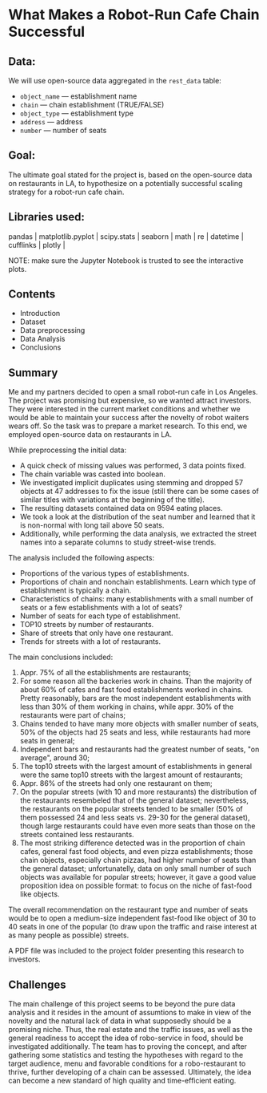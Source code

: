 # What Makes a Robot-Run Cafe Chain Successful

## Data:

We will use open-source data aggregated in the `rest_data` table:

- `object_name` — establishment name
- `chain` — chain establishment (TRUE/FALSE)
- `object_type` — establishment type
- `address` — address
- `number` — number of seats
 
## Goal:

The ultimate goal stated for the project is, based on the open-source data on restaurants in LA, to hypothesize on a potentially successful scaling strategy for a robot-run cafe chain.

## Libraries used:

pandas | 
matplotlib.pyplot |
scipy.stats |
seaborn |
math |
re |
datetime |
cufflinks |
plotly |

NOTE: make sure the Jupyter Notebook is trusted to see the interactive plots.

## Contents

* Introduction
* Dataset
* Data preprocessing
* Data Analysis
* Conclusions

## Summary

Me and my partners decided to open a small robot-run cafe in Los Angeles. The project was promising but expensive, so we wanted attract investors. They were interested in the current market conditions and whether we would be able to maintain your success after the novelty of robot waiters wears off. So the task was to prepare a market research. To this end, we employed open-source data on restaurants in LA.

While preprocessing the initial data:

* A quick check of missing values was performed, 3 data points fixed.
* The chain variable was casted into boolean.
* We investigated implicit duplicates using stemming and dropped 57 objects at 47 addresses to fix the issue (still there can be some cases of similar titles with variations at the beginning of the title).
* The resulting datasets contained data on 9594 eating places.
* We took a look at the distribution of the seat number and learned that it is non-normal with long tail above 50 seats.
* Additionally, while performing the data analysis, we extracted the street names into a separate columns to study street-wise trends.

The analysis included the following aspects:

* Proportions of the various types of establishments.
* Proportions of chain and nonchain establishments. Learn which type of establishment is typically a chain.
* Characteristics of chains: many establishments with a small number of seats or a few establishments with a lot of seats?
* Number of seats for each type of establishment.
* TOP10 streets by number of restaurants.
* Share of streets that only have one restaurant.
* Trends for streets with a lot of restaurants.


The main conclusions included:

1. Appr. 75% of all the establishments are restaurants;
2. For some reason all the backeries work in chains. Than the majority of about 60% of cafes and fast food establishments worked in chains. Pretty reasonably, bars are the most independent establishments with less than 30% of them working in chains, while appr. 30% of the restaurants were part of chains;
3. Chains tended to have many more objects with smaller number of seats, 50% of the objects had 25 seats and less, while restaurants had more seats in general;
4. Independent bars and restaurants had the greatest number of seats, "on average", around 30;
5. The top10 streets with the largest amount of establishments in general were the same top10 streets with the largest amount of restaurants;
6. Appr. 86% of the streets had only one restaurant on them;
7. On the popular streets (with 10 and more restaurants) the distribution of the restaurants resembeled that of the general dataset; nevertheless, the restaurants on the popular streets tended to be smaller (50% of them possessed 24 and less seats vs. 29-30 for the general dataset), though large restaurants could have even more seats than those on the streets contained less restaurants.
8. The most striking difference detected was in the proportion of chain cafes, general fast food objects, and even pizza establishments; those chain objects, especially chain pizzas, had higher number of seats than the general dataset; unfortunatelly, data on only small number of such objects was available for popular streets; however, it gave a good value proposition idea on possible format: to focus on the niche of fast-food like objects.

The overall recommendation on the restaurant type and number of seats would be to open a medium-size independent fast-food like object of 30 to 40 seats in one of the popular (to draw upon the traffic and raise interest at as many people as possible) streets.

A PDF file was included to the project folder presenting this research to investors.

## Challenges

The main challenge of this project seems to be beyond the pure data analysis and it resides in the amount of assumtions to make in view of the novelty and the natural lack of data in what supposedly should be a promising niche. Thus, the real estate and the traffic issues, as well as the general readiness to accept the idea of robo-service in food, should be investigated additionally. The team has to proving the concept, and after gathering some statistics and testing the hypotheses with regard to the target audience, menu and favorable conditions for a robo-restaurant to thrive, further developing of a chain can be assessed. Ultimately, the idea can become a new standard of high quality and time-efficient eating.
